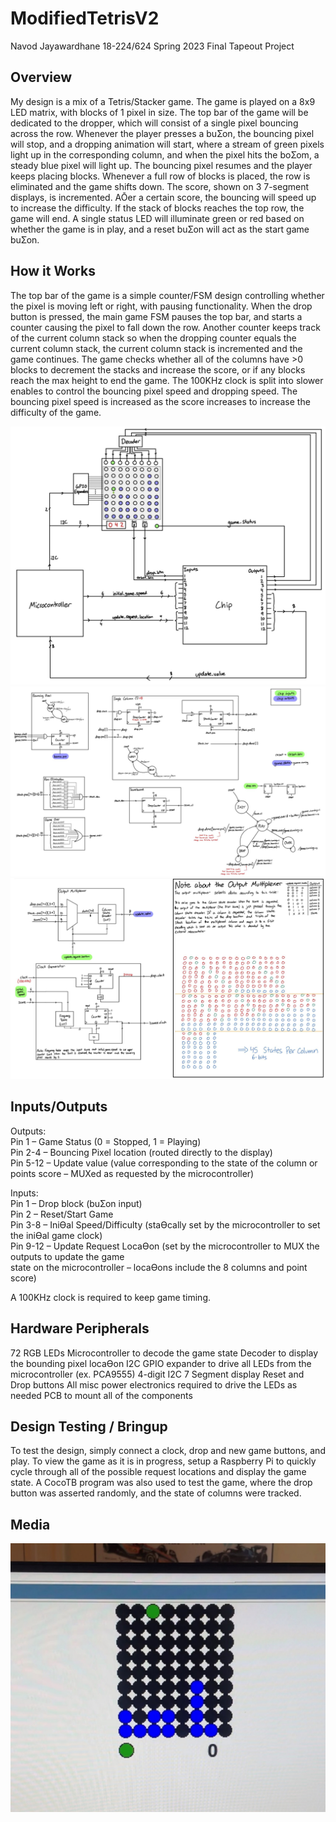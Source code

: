# ModifiedTetrisV2

Navod Jayawardhane
18-224/624 Spring 2023 Final Tapeout Project

## Overview

My design is a mix of a Tetris/Stacker game. The game is played on a 8x9 LED matrix, with blocks
of 1 pixel in size. The top bar of the game will be dedicated to the dropper, which will consist of a
single pixel bouncing across the row.
Whenever the player presses a buƩon, the bouncing pixel will stop, and a dropping animation
will start, where a stream of green pixels light up in the corresponding column, and when the
pixel hits the boƩom, a steady blue pixel will light up. The bouncing pixel resumes and the player
keeps placing blocks.
Whenever a full row of blocks is placed, the row is eliminated and the game shifts down. The
score, shown on 3 7-segment displays, is incremented. AŌer a certain score, the bouncing will
speed up to increase the difficulty. If the stack of blocks reaches the top row, the game will end.
A single status LED will illuminate green or red based on whether the game is in play, and a reset
buƩon will act as the start game buƩon.

## How it Works

The top bar of the game is a simple counter/FSM design controlling whether the pixel is moving left or right, with pausing functionality.
When the drop button is pressed, the main game FSM pauses the top bar, and starts a counter causing the pixel to fall down the row. Another counter keeps track of the current column stack so when the dropping counter equals the current column stack, the current column stack is incremented and the game continues. The game checks whether all of the columns have >0 blocks to decrement the stacks and increase the score, or if any blocks reach the max height to end the game.
The 100KHz clock is split into slower enables to control the bouncing pixel speed and dropping speed. The bouncing pixel speed is increased as the score increases to increase the difficulty of the game.

![](DesignOverview.png)
![](Modules.png)
![](Modules2.png)


## Inputs/Outputs

Outputs:  
Pin 1 – Game Status (0 = Stopped, 1 = Playing)  
Pin 2-4 – Bouncing Pixel location (routed directly to the display)  
Pin 5-12 – Update value (value corresponding to the state of the column or points score – MUXed as
requested by the microcontroller)

Inputs:  
Pin 1 – Drop block (buƩon input)  
Pin 2 – Reset/Start Game  
Pin 3-8 – IniƟal Speed/Difficulty (staƟcally set by the microcontroller to set the iniƟal game clock)  
Pin 9-12 – Update Request LocaƟon (set by the microcontroller to MUX the outputs to update the game  
state on the microcontroller – locaƟons include the 8 columns and point score)

A 100KHz clock is required to keep game timing.

## Hardware Peripherals

72 RGB LEDs
Microcontroller to decode the game state
Decoder to display the bounding pixel locaƟon
I2C GPIO expander to drive all LEDs from the microcontroller (ex. PCA9555)
4-digit I2C 7 Segment display
Reset and Drop buttons
All misc power electronics required to drive the LEDs as needed
PCB to mount all of the components

## Design Testing / Bringup

To test the design, simply connect a clock, drop and new game buttons, and play. To view the game as it is in progress, setup a Raspberry Pi to quickly cycle through all of the possible request locations and display the game state. A CocoTB program was also used to test the game, where the drop button was asserted randomly, and the state of columns were tracked.

## Media

![](GameExample.png)
